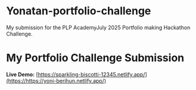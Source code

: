 # Yonatan-portfolio-challenge
My submission for the PLP AcademyJuly 2025 Portfolio making Hackathon Challenge.
# My Portfolio Challenge Submission

**Live Demo:** [https://sparkling-biscotti-12345.netlify.app/](https://https://yoni-berihun.netlify.app/)